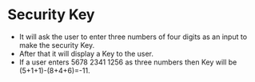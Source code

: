 # Security Key 
- It will ask the user to enter three numbers of four digits as an input
to make the security Key.
- After that it will display a Key to the user.
- If a user enters 5678 2341 1256 as three numbers then Key will be
(5+1+1)-(8+4+6)=-11.
